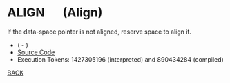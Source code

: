 # ALIGN &emsp; (Align)
If the data-space pointer is not aligned, reserve space to align it.
* ( - )
* [Source Code](../words/core/Align.cs)
* Execution Tokens: 1427305196 (interpreted) and 890434284 (compiled)


[BACK](builtins.md#Align)
